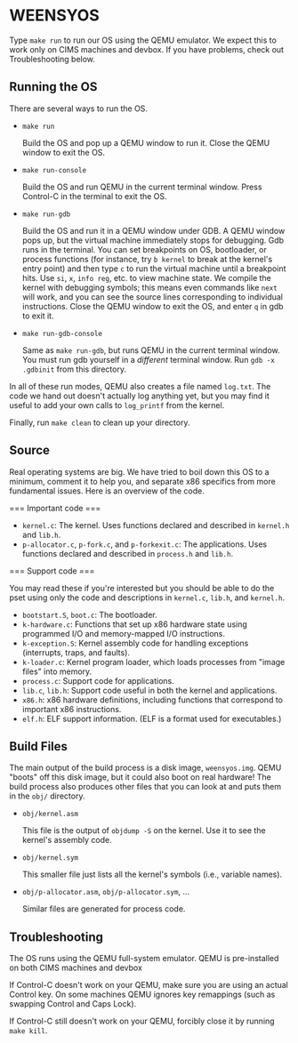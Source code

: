 WEENSYOS
========

Type `make run` to run our OS using the QEMU emulator. We expect this
to work only on CIMS machines and devbox. If you have problems, check
out Troubleshooting below.

Running the OS
--------------

There are several ways to run the OS.

*   `make run`

    Build the OS and pop up a QEMU window to run it. Close the QEMU
    window to exit the OS.

*   `make run-console`

    Build the OS and run QEMU in the current terminal window. Press
    Control-C in the terminal to exit the OS.

*   `make run-gdb`

    Build the OS and run it in a QEMU window under GDB. A QEMU window
    pops up, but the virtual machine immediately stops for debugging.
    Gdb runs in the terminal. You can set breakpoints on OS,
    bootloader, or process functions (for instance, try `b kernel` to
    break at the kernel's entry point) and then type `c` to run the
    virtual machine until a breakpoint hits. Use `si`, `x`, `info
    reg`, etc. to view machine state. We compile the kernel with
    debugging symbols; this means even commands like `next` will work,
    and you can see the source lines corresponding to individual
    instructions. Close the QEMU window to exit the OS, and enter `q`
    in gdb to exit it.

*   `make run-gdb-console`

    Same as `make run-gdb`, but runs QEMU in the current terminal
    window. You must run gdb yourself in a *different* terminal
    window. Run `gdb -x .gdbinit` from this directory.

In all of these run modes, QEMU also creates a file named `log.txt`.
The code we hand out doesn't actually log anything yet, but you may
find it useful to add your own calls to `log_printf` from the kernel.

Finally, run `make clean` to clean up your directory.

Source
------

Real operating systems are big. We have tried to boil down this OS to
a minimum, comment it to help you, and separate x86 specifics from
more fundamental issues. Here is an overview of the code.

=== Important code ===

*   `kernel.c`: The kernel. Uses functions declared and described in
    `kernel.h` and `lib.h`.
*   `p-allocator.c`, `p-fork.c`, and `p-forkexit.c`: The applications.
    Uses functions declared and described in `process.h` and `lib.h`.

=== Support code ===

You may read these if you're interested but you should be able to do
the pset using only the code and descriptions in `kernel.c`, `lib.h`,
and `kernel.h`.

*   `bootstart.S`, `boot.c`: The bootloader.
*   `k-hardware.c`: Functions that set up x86 hardware state using
    programmed I/O and memory-mapped I/O instructions.
*   `k-exception.S`: Kernel assembly code for handling exceptions
    (interrupts, traps, and faults).
*   `k-loader.c`: Kernel program loader, which loads processes from
    "image files" into memory.
*   `process.c`: Support code for applications.
*   `lib.c`, `lib.h`: Support code useful in both the kernel and
    applications.
*   `x86.h`: x86 hardware definitions, including functions that
    correspond to important x86 instructions.
*   `elf.h`: ELF support information. (ELF is a format used for
    executables.)

Build Files
-----------

The main output of the build process is a disk image, `weensyos.img`.
QEMU "boots" off this disk image, but it could also boot on real
hardware! The build process also produces other files that you can
look at and puts them in the `obj/` directory.

*   `obj/kernel.asm`

    This file is the output of `objdump -S` on the kernel. Use it to see
    the kernel's assembly code.

*   `obj/kernel.sym`

    This smaller file just lists all the kernel's symbols (i.e.,
    variable names).

*   `obj/p-allocator.asm`, `obj/p-allocator.sym`, ...

    Similar files are generated for process code.

Troubleshooting
---------------

The OS runs using the QEMU full-system emulator. QEMU is pre-installed
on both CIMS machines and devbox

If Control-C doesn't work on your QEMU, make sure you are using an
actual Control key. On some machines QEMU ignores key remappings (such
as swapping Control and Caps Lock).

If Control-C still doesn't work on your QEMU, forcibly close it by
running `make kill`.
